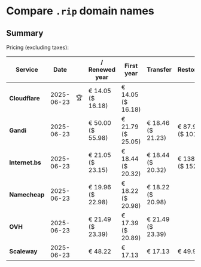 # Compare `.rip` domain names

## Summary

Pricing (excluding taxes):

| Service | Date |  | / Renewed year | First year | Transfer | Restoration |
|--|--|--|--|--|--|--|
| **Cloudflare** | 2025-06-23 | 🏆 | € 14.05<br>($ 16.18) | € 14.05<br>($ 16.18) |  |  |
| **Gandi** | 2025-06-23 |  | € 50.00<br>($ 55.98) | € 21.79<br>($ 25.05) | € 18.46<br>($ 21.23) | € 87.91<br>($ 101.09) |
| **Internet.bs** | 2025-06-23 |  | € 21.05<br>($ 23.15) | € 18.44<br>($ 20.32) | € 18.44<br>($ 20.32) | € 138.29<br>($ 152.35) |
| **Namecheap** | 2025-06-23 |  | € 19.96<br>($ 22.98) | € 18.22<br>($ 20.98) | € 18.22<br>($ 20.98) |  |
| **OVH** | 2025-06-23 |  | € 21.49<br>($ 23.39) | € 17.39<br>($ 20.89) | € 21.49<br>($ 23.39) |  |
| **Scaleway** | 2025-06-23 |  | € 48.22 | € 17.13 | € 17.13 | € 49.99 |
